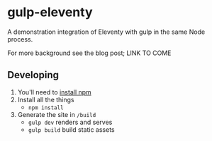 # gulp-eleventy

A demonstration integration of Eleventy with gulp in the same Node process.

For more background see the blog post; LINK TO COME 

## Developing

1. You'll need to [install npm](https://docs.npmjs.com/downloading-and-installing-node-js-and-npm)
1. Install all the things
   - `npm install`
1. Generate the site in `/build`
   - `gulp dev` renders and serves
   - `gulp build` build static assets
